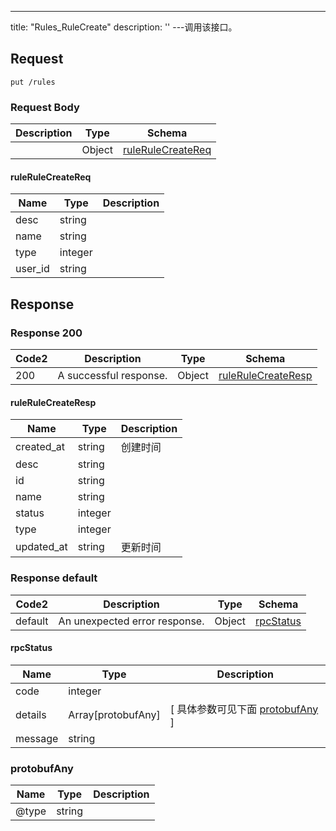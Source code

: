 ---
title: "Rules_RuleCreate"
description: ''
---调用该接口。



## Request


```
put /rules
```

### Request Body 
| Description | Type | Schema |
| ----------- | ------ | ------ |
|  | Object | [ruleRuleCreateReq](#ruleRuleCreateReq) |

#### ruleRuleCreateReq

| Name | Type | Description | 
| ---- | ---- | ----------- |     
| desc | string |  |      
| name | string |  |      
| type | integer |  |      
| user_id | string |  |   



## Response

### Response  200 
| Code2 | Description | Type | Schema |
| ---- | ----------- | ------ | ------ |
| 200 | A successful response. | Object | [ruleRuleCreateResp](#ruleRuleCreateResp) |

#### ruleRuleCreateResp

| Name | Type | Description | 
| ---- | ---- | ----------- |     
| created_at | string | 创建时间 |      
| desc | string |  |      
| id | string |  |      
| name | string |  |      
| status | integer |  |      
| type | integer |  |      
| updated_at | string | 更新时间 |   



### Response  default 
| Code2 | Description | Type | Schema |
| ---- | ----------- | ------ | ------ |
| default | An unexpected error response. | Object | [rpcStatus](#rpcStatus) |

#### rpcStatus

| Name | Type | Description | 
| ---- | ---- | ----------- |     
| code | integer |  |          
| details | Array[protobufAny] |  [ 具体参数可见下面 [protobufAny](#protobufAny) ] |       
| message | string |  |   

### protobufAny
| Name | Type | Description | 
| ---- | ---- | ----------- |     
| @type | string |  |   



